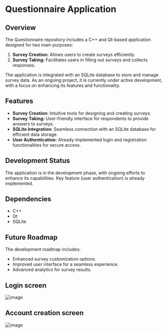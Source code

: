 # Questionnaire Application

## Overview

The Questionnaire repository includes a C++ and Qt-based application designed for two main purposes: 

1. **Survey Creation:** Allows users to create surveys efficiently.
2. **Survey Taking:** Facilitates users in filling out surveys and collects responses.

The application is integrated with an SQLite database to store and manage survey data. As an ongoing project, it is currently under active development, with a focus on enhancing its features and functionality.

## Features

- **Survey Creation:** Intuitive tools for designing and creating surveys.
- **Survey Taking:** User-friendly interface for respondents to provide answers to surveys.
- **SQLite Integration:** Seamless connection with an SQLite database for efficient data storage.
- **User Authentication:** Already implemented login and registration functionalities for secure access.

## Development Status

The application is in the development phase, with ongoing efforts to enhance its capabilities. Key feature (user authentication) is already implemented. 

## Dependencies

- C++
- Qt
- SQLite

## Future Roadmap

The development roadmap includes:

- Enhanced survey customization options.
- Improved user interface for a seamless experience.
- Advanced analytics for survey results.

## Login screen 
![image](https://github.com/MaciejStrzelczyk/Questionnaire/assets/94145559/7e820ccb-defa-43e2-9db3-0cdcd0cd2bca)

## Account creation screen
![image](https://github.com/MaciejStrzelczyk/Questionnaire/assets/94145559/243d9e23-b2c7-4436-81ad-e4be719ff098)

